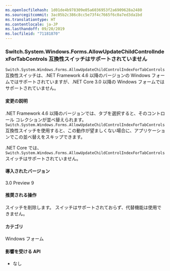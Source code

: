 ```yaml
---
ms.openlocfilehash: 1d01de4b978309e05a6036953f2a6909628a2480
ms.sourcegitcommit: 3ac05b2c386c8cc5e73f4c7665f6c0a7ed3da1bd
ms.translationtype: HT
ms.contentlocale: ja-JP
ms.lasthandoff: 09/20/2019
ms.locfileid: "71181870"
---
```

### <a name="switchsystemwindowsformsallowupdatechildcontrolindexfortabcontrols-compatibility-switch-not-supported"></a>Switch.System.Windows.Forms.AllowUpdateChildControlIndexForTabControls 互換性スイッチはサポートされていません

`Switch.System.Windows.Forms.AllowUpdateChildControlIndexForTabControls` 互換性スイッチは、.NET Framework 4.6 以降のバージョンの Windows フォームではサポートされていますが、.NET Core 3.0 以降の Windows フォームではサポートされていません。

#### <a name="change-description"></a>変更の説明

.NET Framework 4.6 以降のバージョンでは、タブを選択すると、そのコントロール コレクションが並べ替えられます。 `Switch.System.Windows.Forms.AllowUpdateChildControlIndexForTabControls` 互換性スイッチを使用すると、この動作が望ましくない場合に、アプリケーションでこの並べ替えをスキップできます。

.NET Core では、`Switch.System.Windows.Forms.AllowUpdateChildControlIndexForTabControls` スイッチはサポートされていません。

#### <a name="version-introduced"></a>導入されたバージョン

3.0 Preview 9

#### <a name="recommended-action"></a>推奨される操作

スイッチを削除します。 スイッチはサポートされておらず、代替機能は使用できません。

#### <a name="category"></a>カテゴリ

Windows フォーム

#### <a name="affected-apis"></a>影響を受ける API

- なし

<!-- 

### Affected APIs

- Not detectable via API analysis

-->
